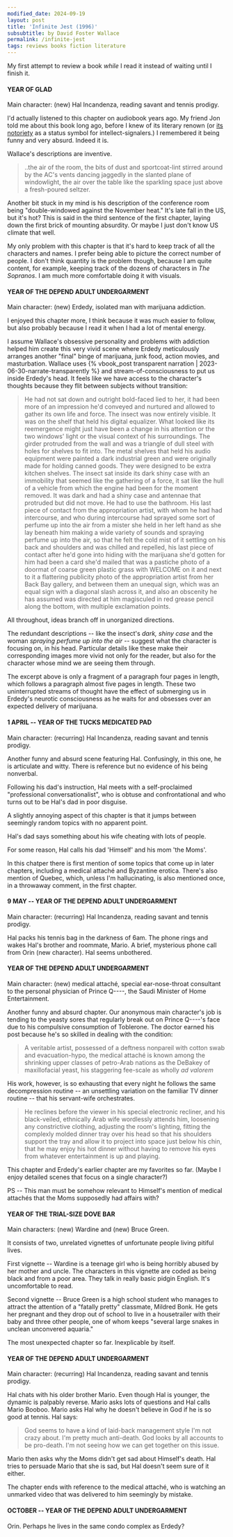 ```yaml
---
modified_date: 2024-09-19
layout: post
title: 'Infinite Jest (1996)'
subsubtitle: by David Foster Wallace
permalink: /infinite-jest
tags: reviews books fiction literature
---
```


My first attempt to review a book _while_ I read it instead of waiting until I finish it.
<!--more-->

#### YEAR OF GLAD

Main character: (new) Hal Incandenza, reading savant and tennis prodigy.

I'd actually listened to this chapter on audiobook years ago.
My friend Jon told me about this book long ago, before I knew of its literary renown (or [its notoriety](https://www.newyorker.com/magazine/2018/11/05/how-to-read-infinite-jest) as a status symbol for intellect-signalers.)
I remembered it being funny and very absurd.
Indeed it is.

Wallace's descriptions are inventive.
> ..the air of the room, the bits of dust and sportcoat-lint stirred around by the AC's vents dancing jaggedly in the slanted plane of windowlight, the air over the table like the sparkling space just above a fresh-poured seltzer.

Another bit stuck in my mind is his description of the conference room being "double-windowed against the November heat."
It's late fall in the US, but it's hot?
This is said in the third sentence of the first chapter, laying down the first brick of mounting absurdity.
Or maybe I just don't know US climate that well.

My only problem with this chapter is that it's hard to keep track of all the characters and names.
I prefer being able to picture the correct number of people.
I don't think quantity is the problem though, because I am quite content, for example, keeping track of the dozens of characters in _The Sopranos_.
I am much more comfortable doing it with visuals.

#### YEAR OF THE DEPEND ADULT UNDERGARMENT

Main character: (new) Erdedy, isolated man with marijuana addiction.

I enjoyed this chapter more, I think because it was much easier to follow, but also probably because I read it when I had a lot of mental energy.

I assume Wallace's obsessive personality and problems with addiction helped him create this very vivid scene where Erdedy meticulously arranges another "final" binge of marijuana, junk food, action movies, and masturbation.
Wallace uses {% vbook_post transparent narration | 2023-06-30-narrate-transparently %} and stream-of-consciousness to put us inside Erdedy's head.
It feels like we have access to the character's thoughts because they flit between subjects without transition:
> He had not sat down and outright bold-faced lied to her, it had been more of an impression he'd conveyed and nurtured and allowed to gather its own life and force. The insect was now entirely visible. It was on the shelf that held his digital equalizer. What looked like its reemergence might just have been a change in his attention or the two windows' light or the visual context of his surroundings. The girder protruded from the wall and was a triangle of dull steel with holes for shelves to fit into. The metal shelves that held his audio equipment were painted a dark industrial green and were originally made for holding canned goods. They were designed to be extra kitchen shelves. The insect sat inside its dark shiny case with an immobility that seemed like the gathering of a force, it sat like the hull of a vehicle from which the engine had been for the moment removed. It was dark and had a shiny case and antennae that protruded but did not move. He had to use the bathroom. His last piece of contact from the appropriation artist, with whom he had had intercourse, and who during intercourse had sprayed some sort of perfume up into the air from a mister she held in her left hand as she lay beneath him making a wide variety of sounds and spraying perfume up into the air, so that he felt the cold mist of it settling on his back and shoulders and was chilled and repelled, his last piece of contact after he'd gone into hiding with the marijuana she'd gotten for him had been a card she'd mailed that was a pastiche photo of a doormat of coarse green plastic grass with WELCOME on it and next to it a flattering publicity photo of the appropriation artist from her Back Bay gallery, and between them an unequal sign, which was an equal sign with a diagonal slash across it, and also an obscenity he has assumed was directed at him magisculed in red grease pencil along the bottom, with multiple exclamation points.

All throughout, ideas branch off in unorganized directions.

The redundant descriptions -- like the insect's _dark, shiny case_ and the woman _spraying perfume up into the air_ -- suggest what the character is focusing on, in his head.
Particular details like these make their corresponding images more vivid not only for the reader, but also for the character whose mind we are seeing them through.

The excerpt above is only a fragment of a paragraph four pages in length, which follows a paragraph almost five pages in length.
These two uninterrupted streams of thought have the effect of submerging us in Erdedy's neurotic consciousness as he waits for and obsesses over an expected delivery of marijuana.

#### 1 APRIL -- YEAR OF THE TUCKS MEDICATED PAD

Main character: (recurring) Hal Incandenza, reading savant and tennis prodigy.

Another funny and absurd scene featuring Hal.
Confusingly, in this one, he is articulate and witty.
There is reference but no evidence of his being nonverbal.

Following his dad's instruction, Hal meets with a self-proclaimed "professional conversationalist", who is obtuse and confrontational and who turns out to be Hal's dad in poor disguise.

A slightly annoying aspect of this chapter is that it jumps between seemingly random topics with no apparent point.

Hal's dad says something about his wife cheating with lots of people.

For some reason, Hal calls his dad 'Himself' and his mom 'the Moms'.

In this chatper there is first mention of some topics that come up in later chapters, including a medical attaché and Byzantine erotica.
There's also mention of Quebec, which, unless I'm hallucinating, is also mentioned once, in a throwaway comment, in the first chapter.

#### 9 MAY -- YEAR OF THE DEPEND ADULT UNDERGARMENT

Main character: (recurring) Hal Incandenza, reading savant and tennis prodigy.

Hal packs his tennis bag in the darkness of 6am.
The phone rings and wakes Hal's brother and roommate, Mario.
A brief, mysterious phone call from Orin (new character).
Hal seems unbothered.

#### YEAR OF THE DEPEND ADULT UNDERGARMENT

Main character: (new) medical attaché, special ear-nose-throat consultant to the personal physician of Prince Q----, the Saudi Minister of Home Entertainment.

Another funny and absurd chapter.
Our anonymous main character's job is tending to the yeasty sores that regularly break out on Prince Q----'s face due to his compulsive consumption of Toblerone.
The doctor earned his post because he's so skilled in dealing with the condition:
> A veritable artist, possessed of a deftness nonpareil with cotton swab and evacuation-hypo, the medical attaché is known among the shrinking upper classes of petro-Arab nations as the DeBakey of maxillofacial yeast, his staggering fee-scale as wholly _ad valorem_

His work, however, is so exhausting that every night he follows the same decompression routine -- an unsettling variation on the familiar TV dinner routine -- that his servant-wife orchestrates.
> He reclines before the viewer in his special electronic recliner, and his black-veiled, ethnically Arab wife wordlessly attends him, loosening any constrictive clothing, adjusting the room's lighting, fitting the complexly molded dinner tray over his head so that his shoulders support the tray and allow it to project into space just below his chin, that he may enjoy his hot dinner without having to remove his eyes from whatever entertainment is up and playing.

This chapter and Erdedy's earlier chapter are my favorites so far.
(Maybe I enjoy detailed scenes that focus on a single character?)

PS -- This man must be somehow relevant to Himself's mention of medical attachés that the Moms supposedly had affairs with?

#### YEAR OF THE TRIAL-SIZE DOVE BAR

Main characters: (new) Wardine and (new) Bruce Green.

It consists of two, unrelated vignettes of unfortunate people living pitiful lives.

First vignette --
Wardine is a teenage girl who is being horribly abused by her mother and uncle.
The characters in this vignette are coded as being black and from a poor area.
They talk in really basic pidgin English.
It's uncomfortable to read.

Second vignette --
Bruce Green is a high school student who manages to attract the attention of a "fatally pretty" classmate, Mildred Bonk.
He gets her pregnant and they drop out of school to live in a housetrailer with their baby and three other people, one of whom keeps "several large snakes in unclean unconvered aquaria."

The most unexpected chapter so far.
Inexplicable by itself.

#### YEAR OF THE DEPEND ADULT UNDERGARMENT

Main character: (recurring) Hal Incandenza, reading savant and tennis prodigy.

Hal chats with his older brother Mario.
Even though Hal is younger, the dynamic is palpably reverse.
Mario asks lots of questions and Hal calls Mario Booboo.
Mario asks Hal why he doesn't believe in God if he is so good at tennis.
Hal says:
> God seems to have a kind of laid-back management style I'm not crazy about. I'm pretty much anti-death. God looks by all accounts to be pro-death. I'm not seeing how we can get together on this issue.

Mario then asks why the Moms didn't get sad about Himself's death.
Hal tries to persuade Mario that she is sad, but Hal doesn't seem sure of it either.

The chapter ends with reference to the medical attaché, who is watching an unmarked video that was delivered to him seemingly by mistake.

#### OCTOBER -- YEAR OF THE DEPEND ADULT UNDERGARMENT

Orin.
Perhaps he lives in the same condo complex as Erdedy?